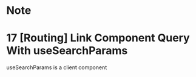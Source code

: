 # Note
# 17 [Routing] Link Component Query With useSearchParams

useSearchParams is a client component